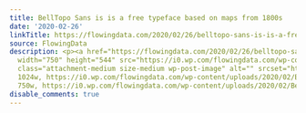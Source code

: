 ```yaml
---
title: BellTopo Sans is is a free typeface based on maps from 1800s
date: '2020-02-26'
linkTitle: https://flowingdata.com/2020/02/26/belltopo-sans-is-is-a-free-typeface-based-on-maps-from-1800s/
source: FlowingData
description: <p><a href="https://flowingdata.com/2020/02/26/belltopo-sans-is-is-a-free-typeface-based-on-maps-from-1800s/"><img
  width="750" height="544" src="https://i0.wp.com/flowingdata.com/wp-content/uploads/2020/02/BellTopo-Sans.png?fit=750%2C544&amp;ssl=1"
  class="attachment-medium size-medium wp-post-image" alt="" srcset="https://i0.wp.com/flowingdata.com/wp-content/uploads/2020/02/BellTopo-Sans.png?w=1024&amp;ssl=1
  1024w, https://i0.wp.com/flowingdata.com/wp-content/uploads/2020/02/BellTopo-Sans.png?resize=750%2C544&amp;ssl=1
  750w, https://i0.wp.com/flowingdata.com/wp-content/uploads/2020/02/BellTopo ...
disable_comments: true
---
```

<p><a href="https://flowingdata.com/2020/02/26/belltopo-sans-is-is-a-free-typeface-based-on-maps-from-1800s/"><img width="750" height="544" src="https://i0.wp.com/flowingdata.com/wp-content/uploads/2020/02/BellTopo-Sans.png?fit=750%2C544&amp;ssl=1" class="attachment-medium size-medium wp-post-image" alt="" srcset="https://i0.wp.com/flowingdata.com/wp-content/uploads/2020/02/BellTopo-Sans.png?w=1024&amp;ssl=1 1024w, https://i0.wp.com/flowingdata.com/wp-content/uploads/2020/02/BellTopo-Sans.png?resize=750%2C544&amp;ssl=1 750w, https://i0.wp.com/flowingdata.com/wp-content/uploads/2020/02/BellTopo ...